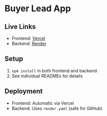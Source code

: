 # Buyer Lead App

## Live Links
- Frontend: [Vercel](https://leadbuyer-lx3bnckrc-saptash-chaubeys-projects.vercel.app)
- Backend: [Render](https://your-render-backend-url.onrender.com)

## Setup
1. `npm install` in both frontend and backend
2. See individual READMEs for details

## Deployment
- Frontend: Automatic via Vercel
- Backend: Uses `render.yaml` (safe for GitHub)
